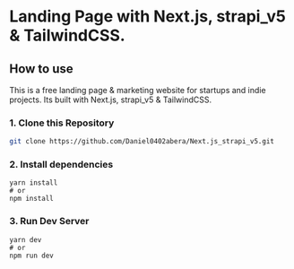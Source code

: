

# Landing Page  with Next.js, strapi_v5 & TailwindCSS.



## How to use

This is a free landing page & marketing website  for startups and indie projects. Its built with Next.js, strapi_v5 & TailwindCSS.

### 1\. Clone this Repository

```bash
git clone https://github.com/Daniel0402abera/Next.js_strapi_v5.git
```



### 2\. Install dependencies

```
yarn install
# or
npm install
```

### 3\. Run Dev Server

```
yarn dev
# or
npm run dev
```





